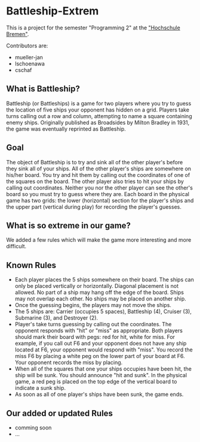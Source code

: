 # Battleship-Extrem
This is a project for the semester "Programming 2" at the ["Hochschule Bremen"](http://www.hs-bremen.de/).

Contributors are:
* mueller-jan
* lschoenawa
* cschaf

## What is Battleship?
Battleship (or Battleships) is a game for two players where you try to guess the location of five ships your opponent has hidden on a grid. Players take turns calling out a row and column, attempting to name a square containing enemy ships. Originally published as Broadsides by Milton Bradley in 1931, the game was eventually reprinted as Battleship.
## Goal
The object of Battleship is to try and sink all of the other player's before they sink all of your ships. All of the other player's ships are somewhere on his/her board.  You try and hit them by calling out the coordinates of one of the squares on the board.  The other player also tries to hit your ships by calling out coordinates.  Neither you nor the other player can see the other's board so you must try to guess where they are.  Each board in the physical game has two grids:  the lower (horizontal) section for the player's ships and the upper part (vertical during play) for recording the player's guesses.
## What is so extreme in our game?
We added a few rules which will make the game more interesting and more difficult.
## Known Rules
* Each player places the 5 ships somewhere on their board. The ships can only be placed vertically or horizontally. Diagonal placement is not allowed. No part of a ship may hang off the edge of the board.  Ships may not overlap each other.  No ships may be placed on another ship. 
* Once the guessing begins, the players may not move the ships.
* The 5 ships are:  Carrier (occupies 5 spaces), Battleship (4), Cruiser (3), Submarine (3), and Destroyer (2).
* Player's take turns guessing by calling out the coordinates. The opponent responds with "hit" or "miss" as appropriate.  Both players should mark their board with pegs:  red for hit, white for miss. For example, if you call out F6 and your opponent does not have any ship located at F6, your opponent would respond with "miss".  You record the miss F6 by placing a white peg on the lower part of your board at F6.  Your opponent records the miss by placing.
* When all of the squares that one your ships occupies have been hit, the ship will be sunk.   You should announce "hit and sunk".  In the physical game, a red peg is placed on the top edge of the vertical board to indicate a sunk ship. 
* As soon as all of one player's ships have been sunk, the game ends.

## Our added or updated Rules
* comming soon
* ...
